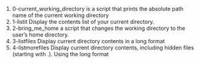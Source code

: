 1. 0-current_working_directory is a script that prints the absolute path name of the current working directory
2. 1-listit Display the contents list of your current directory.
3. 2-bring_me_home a script that changes the working directory to the user’s home directory.
4. 3-listfiles Display current directory contents in a long format
5. 4-listmorefiles Display current directory contents, including hidden files (starting with .). Using the long format
